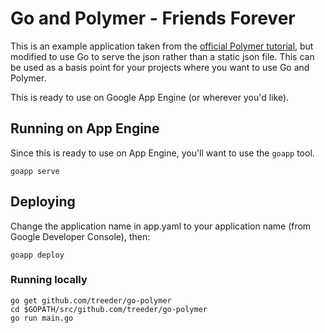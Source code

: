 Go and Polymer - Friends Forever
=============

This is an example application taken from the [official Polymer tutorial](https://www.polymer-project.org/docs/start/tutorial/intro.html),
but modified to use Go to serve the json rather than a static json file. This can be used as a basis point for your
projects where you want to use Go and Polymer.

This is ready to use on Google App Engine (or wherever you'd like).

## Running on App Engine

Since this is ready to use on App Engine, you'll want to use the `goapp` tool.

```
goapp serve
```

## Deploying

Change the application name in app.yaml to your application name (from Google Developer Console), then:

```
goapp deploy
```


### Running locally

```
go get github.com/treeder/go-polymer
cd $GOPATH/src/github.com/treeder/go-polymer
go run main.go
```
